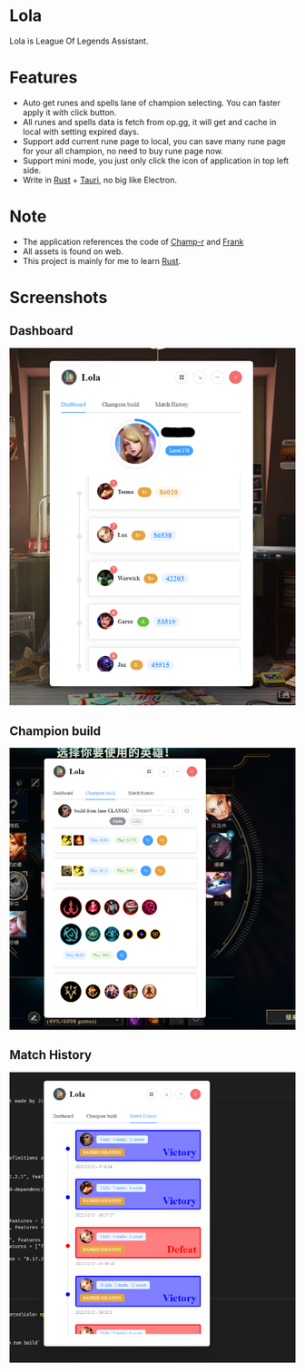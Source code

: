 # Lola
Lola is League Of Legends Assistant.

# Features
- Auto get runes and spells lane of champion selecting. You can faster apply it with click button.
- All runes and spells data is fetch from op.gg, it will get and cache in local with setting expired days.
- Support add current rune page to local, you can save many rune page for your all champion, no need to buy rune page now.
- Support mini mode, you just only click the icon of application in top left side.
- Write in [Rust](https://github.com/rust-lang/rust) + [Tauri](https://github.com/tauri-apps/tauri/), no big like Electron.

# Note
- The application references the code of [Champ-r](https://github.com/cangzhang/champ-r/) and [Frank](https://github.com/Java-S12138/frank)
- All assets is found on web.
- This project is mainly for me to learn [Rust](https://github.com/rust-lang/rust).

# Screenshots
## Dashboard
![Lola home ui](screenshots/lola_dashboard.png?raw=true)

## Champion build
![Lola home ui](screenshots/lola_select_champion.png?raw=true)

## Match History
![Lola home ui](screenshots/lola_match_history.png?raw=true)

